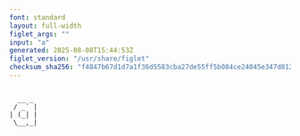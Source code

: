 ```yaml
---
font: standard
layout: full-width
figlet_args: ""
input: "a"
generated: 2025-08-08T15:44:53Z
figlet_version: "/usr/share/figlet"
checksum_sha256: "f4847b67d1d7a1f36d5583cba27de55ff5b084ce24045e347d8129beefe8995e"
---
```


```
       
  __ _ 
 / _` |
| (_| |
 \__,_|
       
```
